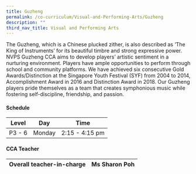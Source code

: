 ```yaml
---
title: Guzheng
permalink: /co-curriculum/Visual-and-Performing-Arts/Guzheng
description: ""
third_nav_title: Visual and Performing Arts
---
```

The Guzheng, which is a Chinese plucked zither, is also described as ‘The King of Instruments’ for its beautiful timbre and strong expressive power. NVPS Guzheng CCA aims to develop players’ artistic sentiment in a nurturing environment. Players have ample opportunities to perform through school and community platforms. We have achieved six consecutive Gold Awards/Distinction at the Singapore Youth Festival (SYF) from 2004 to 2014, Accomplishment Award in 2016 and Distinction Award in 2018. Our Guzheng players pride themselves as a team that creates symphonious music while fostering self-discipline, friendship, and passion.

#### **Schedule**

|  Level |   Day  |      Time      |
|:------:|:------:|:--------------:|
| P3 - 6 | Monday | 2:15 - 4:15 pm |

#### **CCA Teacher**

| Overall teacher-in-charge | Ms Sharon Poh |
|:-------------------------:|:-------------:|